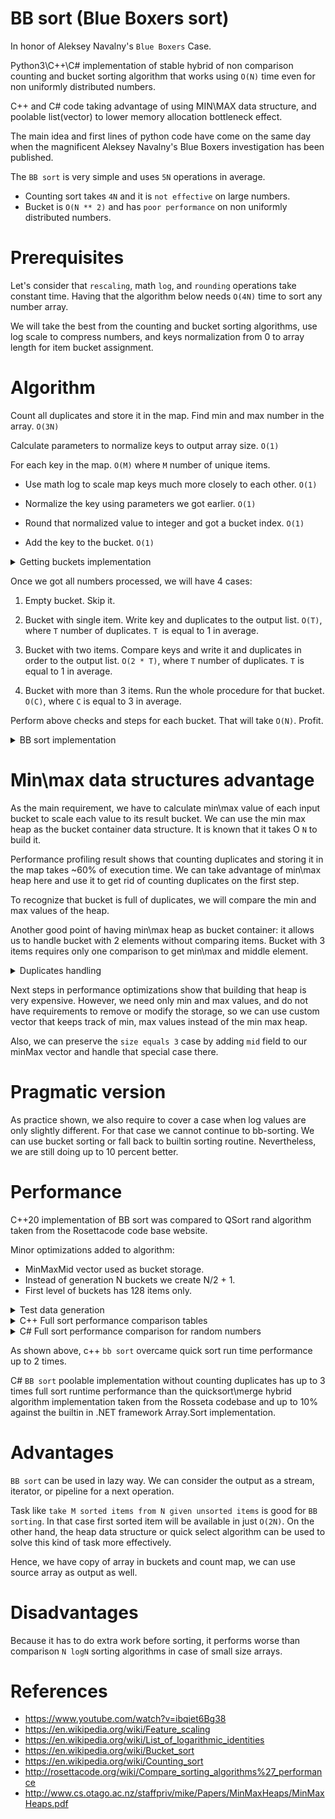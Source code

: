 # BB sort (Blue Boxers sort)

In honor of Aleksey Navalny's ``Blue Boxers`` Case.

Python3\C++\C# implementation of stable hybrid of non comparison counting and bucket sorting algorithm that works using ``O(N)`` time even for non uniformly distributed numbers.

C++ and C# code taking advantage of using MIN\MAX data structure, and poolable list(vector) to lower memory allocation bottleneck effect.

The main idea and first lines of python code have come on the same day when the magnificent Aleksey Navalny's Blue Boxers investigation has been published. 

The ``BB sort`` is very simple and uses ``5N`` operations in average. 

- Counting sort takes ``4N`` and it is ``not effective`` on large numbers.
- Bucket is ``O(N ** 2)`` and has ``poor performance`` on non uniformly distributed numbers.

# Prerequisites

Let's consider that ``rescaling``, math ``log``, and ``rounding`` operations take constant time. Having that the algorithm below needs ``O(4N)`` time to sort any number array. 

We will take the best from the counting and bucket sorting algorithms, use log scale to compress numbers, and keys normalization from 0 to array length for item bucket assignment.

# Algorithm

Count all duplicates and store it in the map. Find min and max number in the array. ``O(3N)``

Calculate parameters to normalize keys to output array size. ``O(1)``

For each key in the map. ``O(M)`` where ``M`` number of unique items.

- Use math log to scale map keys much more closely to each other. ``O(1)``

- Normalize the key using parameters we got earlier. ``O(1)``

- Round that normalized value to integer and got a bucket index. ``O(1)``

- Add the key to the bucket. ``O(1)``

<details>
		<summary> Getting buckets implementation </summary>
  
  ```python

      def Get_buckets(items, count, count_map):

        def Get_log(x):            
            if abs(x) < 2: return x
            return math.log2(x) if x > 0 else -math.log2(abs(x))

        def Get_linear_transform_params(x1, x2, y1, y2):
            dx = x1 - x2
            if dx == 0: return 0, 0
            a = (y1 - y2) / dx
            b = y1 - (a * x1)
            return a, b

        min_element, max_element, size =  min(items), max(items), count

        a, b     = Get_linear_transform_params(Get_log(min_element), Get_log(max_element), 0, size - 1)
        buckets  = [None] * size

        for item in items: count_map[item] += 1 

        for key in count_map.keys(): 
            # ApplyLinearTransform    
            index = int((a *  Get_log(key)) + b) 
            bucket = buckets[index]
            if bucket:  bucket.append(key)
            else:  buckets[index] =  [key]
        return buckets
   ```  
	
</details>

Once we got all numbers processed, we will have 4 cases: 

1. Empty bucket. Skip it.

2. Bucket with single item. Write key and duplicates to the output list. ``O(T)``, where ``T`` number of duplicates. ``T ``is equal to 1 in average.

3. Bucket with two items. Compare keys and write it and duplicates in order to the output list. ``O(2 * T)``, where ``T`` number of duplicates. ``T`` is equal to 1 in average.

4. Bucket with more than 3 items. Run the whole procedure for that bucket. ``O(C)``, where ``C`` is equal to 3 in average. 

Perform above checks and steps for each bucket. That will take ``O(N)``. Profit. 

<details>
		<summary> BB sort implementation </summary>
  
  ```python

      def BB_sort_core(enumerable, count, output): 

        def Fill_stream(val, output, count_map): 
            for j in range(count_map[val]): output.append(val)

        count_map = defaultdict(int)
        buckets   = Get_buckets(enumerable, count, count_map)

        for bucket in buckets:
            if bucket:
                bucket_count = len(bucket)
                if bucket_count   == 1: Fill_stream(bucket[0], output, count_map)        
                elif bucket_count == 2:
                    b1, b2 = bucket[0], bucket[1]
                    if b1 > b2: b1, b2 = b2, b1
                    Fill_stream(b1, output, count_map)
                    Fill_stream(b2, output, count_map)        
                else:  BB_sort_core(bucket, bucket_count, output)
   ```  
	
</details>

# Min\max data structures advantage

As the main requirement, we have to calculate min\max value of each input bucket to scale each value to its result bucket. We can use the min max heap as the bucket container data structure. It is known that it takes O ``N`` to build it.

Performance profiling result shows that counting duplicates and storing it in the map takes ~60% of execution time. We can take advantage of min\max heap here and use it to get rid of counting duplicates on the first step.  

To recognize that bucket is full of duplicates, we will compare the min and max values of the heap. 

Another good point of having min\max heap as bucket container: it allows us to handle bucket with 2 elements without comparing items. Bucket with 3 items requires only one comparison to get min\max and middle element.

<details>
		<summary> Duplicates handling </summary>
  
  ```csharp

     int case1(Stack<MinMaxHeap<T>> st,
                  MinMaxHeap<T> top,
                  List<T> output,
                  int index)
        {
            fillStream(ref top.At(0), output, index, top.Count);

            return top.Count;
        }

    int caseN(Stack<MinMaxHeap<T>> st,
                    MinMaxHeap<T> top,
                    List<T> output,
                    int index)
        {
            var allDuplicates = EqualityComparer<T>.Default.Equals(top.At(0), top.At(1));

            if (allDuplicates)
            {
                return case1(st, top, output, index);
            }

            var count = (top.Count / 2) + 1;

            var newBuckets = new PoolList<MinMaxHeap<T>>(count, count, count);

            getBuckets(ref top.FindMin(), ref top.FindMax(), top, newBuckets, count);

            for (int i = newBuckets.Count - 1; i >= 0; --i)
            {
                var minMaxHeap = newBuckets[i];
                
                if (minMaxHeap != null)
                {
                    st.Push(minMaxHeap);
                }
            }
            return 0;
        }

   ```  
	
</details>

Next steps in performance optimizations show that building that heap is very expensive. However, we need only min and max values, and do not have requirements to remove or modify the storage, so we can use custom vector that keeps track of min, max values instead of the min max heap.

Also, we can preserve the ```size equals 3``` case by adding ```mid``` field to our minMax vector and handle that special case there.

# Pragmatic version

As practice shown, we also require to cover a case when log values are only slightly different. For that case we cannot continue to bb-sorting. We can use bucket sorting or fall back to builtin sorting routine. Nevertheless, we are still doing up to 10 percent better.

# Performance 

C++20 implementation of BB sort was compared to QSort rand algorithm taken from the Rosettacode code base website.

Minor optimizations added to algorithm:
- MinMaxMid vector used as bucket storage.
- Instead of generation N buckets we create N/2 + 1.
- First level of buckets has 128 items only.

<details>
		<summary> Test data generation </summary>

  ```cpp
        tests.push_back(sample(range<T>(-100000, 100000), 1000));
        tests.push_back(sample(range<T>(-100000, 100000), 10000));
        tests.push_back(sample(range<T>(-100000, 100000), 100000));
        tests.push_back(sample(range<T>(-100000, 100000), 1000000));
        tests.push_back(sample(range<T>(-100000, 100000), 10000000));
        tests.push_back(sample(range<T>(-100000, 100000), 100000000));
        tests.push_back(sample(range<T>(-100000, 100000), 2000000000));
 
//generation methods

template <typename T>
std::vector<T> range(T start, T end){

    std::vector<T> t;
    for (int i = start; i < end; ++i) {
        t.push_back(i);
    }

    return t;
}

template <typename T>
std::vector<T> sample(std::vector<T> population, long long count){

    std::vector<T> result;

    while (result.size() <= count) {

        std::vector<T> sampled;

        std::sample(population.begin(),
                    population.end(),
                    std::back_inserter(sampled),
                    count,
                    std::mt19937{std::random_device{}()});

        for(auto i: sampled){
            result.push_back(i);
        }
    }
    return result;
}
  ```  


</details>

<details>
		<summary> C++ Full sort performance comparison tables </summary>

 ``OS``: Win10 Pro, ``CPU``: AMD Ryzen 7 4800H, ``RAM``: 64.0 GB, ``--O3``


``int:``

| case |    N         |    qsort (ns) |   bb sort (ns )  |
|------|--------------|---------------|------------------|
|   1  |     200 000  |     15 625 700 |    15 625 900   |
|   2  |   1 200 000  |     62 519 700 |    41 278 700   |
|   3  |  10 200 000  |    532 424 800 |   341 380 000   |
|   4  | 100 200 000  |  5 124 005 200 | 3 523 796 800   |
 
``double:``

| case |    N         |    qsort (ns) |      bb sort (ns )   |
|------|--------------|---------------|----------------------|
|   1  | 200 000      |     15 623 500 |      15 627 100     |
|   2  | 1 200 000    |     78 132 400 |      46 868 700     |
|   3  | 10 200 000   |    689 186 500 |     385 274 200     |
|   4  | 100 200 000  |  6 499 938 500 |   4 333 235 300     |

``float:``

| case |    N         |    qsort (ns)  |      bb sort (ns )   |
|------|--------------|----------------|----------------------|
|   1  | 200 000      |     15 629 900 |      15 633 500      |
|   2  | 1 200 000    |     93 750 000 |      25 944 600      |
|   3  | 10 200 000   |    703 174 200 |     337 268 600      |
|   4  | 100 200 000  |  6 523 601 000 |   3 546 221 800      |

</details>


<details>
		<summary> C# Full sort performance comparison for random numbers </summary>

 ``OS``: Win10 Pro, ``CPU``: AMD Ryzen 7 4800H, ``RAM``: 64.0 GB, ``--O3``


``int:``

| case |    N         |    qsort (ms)  |      bb sort (ms )   |  builtin (ms )   |
|------|--------------|----------------|----------------------|------------------|
|   1  |    100 001   |        27      |         4            |    6             | 
|   2  |  1 000 001   |       424      |        56            |    63            |
|   3  |  1 048 576   |       339      |        58            |    63            |


``float:``

| case |    N         |    qsort (ms)  |      bb sort (ms )   |  builtin (ms )   |
|------|--------------|----------------|----------------------|------------------|
|   1  |    100 001   |        39      |         6            |    7             | 
|   2  |  1 000 001   |       453      |        70            |    78            |
|   3  |  1 048 576   |        463     |        76            |    83            |

</details>

As shown above, c++ ``bb sort`` overcame quick sort run time performance up to 2 times.

C# ``BB sort`` poolable implementation without counting duplicates has up to 3 times full sort runtime performance than the quicksort\merge hybrid algorithm implementation taken from the Rosseta codebase and up to 10% against the builtin in .NET framework Array.Sort implementation.

# Advantages

``BB sort`` can be used in lazy way. We can consider the output as a stream, iterator, or pipeline for a next operation.

Task like ``take M sorted items from N given unsorted items`` is good for ``BB sorting``. In that case first sorted item will be available in just ``O(2N)``. On the other hand, the heap data structure or quick select algorithm can be used to solve this kind of task more effectively.

Hence, we have copy of array in buckets and count map, we can use source array as output as well.

# Disadvantages

Because it has to do extra work before sorting, it performs worse than comparison ``N logN`` sorting algorithms in case of small size arrays.

# References

- https://www.youtube.com/watch?v=ibqiet6Bg38
- https://en.wikipedia.org/wiki/Feature_scaling
- https://en.wikipedia.org/wiki/List_of_logarithmic_identities
- https://en.wikipedia.org/wiki/Bucket_sort
- https://en.wikipedia.org/wiki/Counting_sort
- http://rosettacode.org/wiki/Compare_sorting_algorithms%27_performance
- http://www.cs.otago.ac.nz/staffpriv/mike/Papers/MinMaxHeaps/MinMaxHeaps.pdf
